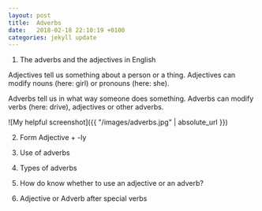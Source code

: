 ```yaml
---
layout: post
title:  Adverbs 
date:   2018-02-18 22:10:19 +0100
categories: jekyll update
---
```

1. The adverbs and the adjectives in English

Adjectives tell us something about a person or a thing. Adjectives can modify nouns (here: girl) or pronouns (here: she).

Adverbs tell us in what way someone does something. Adverbs can modify verbs (here: drive), adjectives or other adverbs.


![My helpful screenshot]({{ "/images/adverbs.jpg" | absolute_url }})

2. Form 
Adjective + -ly


3. Use of adverbs 


4. Types of adverbs


5. How do know whether to use an adjective or an adverb? 


6. Adjective or Adverb after special verbs 
 


